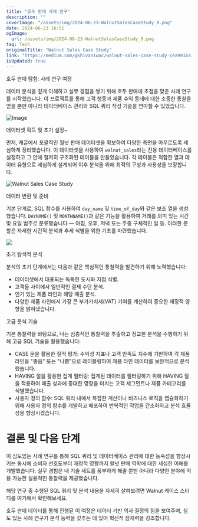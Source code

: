 ```yaml
---
title: "호두 판매 사례 연구"
description: ""
coverImage: "/assets/img/2024-06-23-WalnutSalesCaseStudy_0.png"
date: 2024-06-23 16:51
ogImage:
  url: /assets/img/2024-06-23-WalnutSalesCaseStudy_0.png
tag: Tech
originalTitle: "Walnut Sales Case Study"
link: "https://medium.com/@shivaniwac/walnut-sales-case-study-cea9916a12c1"
isUpdated: true
---
```


호두 판매 탐험: 사례 연구 여정

데이터 분석을 깊게 이해하고 실무 경험을 쌓기 위해 호두 판매에 초점을 맞춘 사례 연구를 시작했습니다. 이 프로젝트를 통해 고객 행동과 제품 수익 동태에 대한 소중한 통찰을 얻을 뿐만 아니라 데이터베이스 관리와 SQL 쿼리 작성 기술을 연마할 수 있었습니다.

![Image](/assets/img/2024-06-23-WalnutSalesCaseStudy_0.png)

데이터셋 획득 및 초기 설정~

<div class="content-ad"></div>

먼저, 캐글에서 포괄적인 월넛 판매 데이터셋을 확보하여 다양한 측면을 아우르도록 세심하게 정리했습니다. 이 데이터셋을 사용하여 `walnut_sales`라는 전용 데이터베이스를 설정하고 그 안에 철저히 구조화된 테이블을 만들었습니다. 각 테이블은 적합한 열과 데이터 유형으로 세심하게 설계되어 이후 분석을 위해 최적의 구성과 사용성을 보장합니다.

![Walnut Sales Case Study](/assets/img/2024-06-23-WalnutSalesCaseStudy_1.png)

데이터 변환 및 준비

기본 단계로, SQL 함수를 사용하여 `day_name` 및 `time_of_day`와 같은 보조 열을 생성했습니다. `DAYNAME()` 및 `MONTHNAME()`과 같은 기능을 활용하여 거래를 의미 있는 시간 및 요일 범주로 분류했습니다 — 아침, 오후, 저녁 또는 주중 구체적인 일 등. 이러한 분할은 자세한 시간적 분석과 추세 식별을 위한 기초를 마련했습니다.

<div class="content-ad"></div>

<img src="/assets/img/2024-06-23-WalnutSalesCaseStudy_2.png" />

초기 탐색적 분석

분석의 초기 단계에서는 다음과 같은 핵심적인 통찰력을 발견하기 위해 노력했습니다:

- 데이터셋에서 대표되는 독특한 도시와 지점 식별.
- 고객들 사이에서 일반적인 결제 수단 분석.
- 인기 있는 제품 라인과 해당 매출 분석.
- 다양한 제품 라인에서 가장 큰 부가가치세(VAT) 기여를 계산하여 중요한 재정적 영향을 밝혀냈습니다.

고급 분석 기술

<div class="content-ad"></div>

기본 통찰력을 바탕으로, 나는 심층적인 통찰력을 추출하고 정교한 분석을 수행하기 위해 고급 SQL 기술을 활용했습니다:

- CASE 문을 활용한 질적 평가: 수익성 지표나 고객 만족도 지수에 기반하여 각 제품 라인을 "좋음" 또는 "나쁨"으로 레이블링하여 제품 라인 데이터를 보완적으로 분석했습니다.
- HAVING 절을 활용한 집계 필터링: 집계된 데이터를 필터링하기 위해 HAVING 절을 적용하여 매출 성과에 중대한 영향을 미치는 고객 세그먼트나 제품 카테고리를 식별했습니다.
- 사용자 정의 함수: SQL 쿼리 내에서 복잡한 계산이나 비즈니스 로직을 캡슐화하기 위해 사용자 정의 함수를 개발하고 배포하여 반복적인 작업을 간소화하고 분석 효율성을 향상시켰습니다.

# 결론 및 다음 단계

이 심도있는 사례 연구를 통해 SQL 쿼리 및 데이터베이스 관리에 대한 능숙성을 향상시키는 동시에 소비자 선호도부터 재정적 영향까지 왈넛 판매 역학에 대한 세심한 이해를 개발했습니다. 실무 경험은 내 기술 세트를 풍부하게 해줄 뿐만 아니라 다양한 분야에 적용 가능한 실용적인 통찰력을 제공했습니다.

<div class="content-ad"></div>

해당 연구 중 수행된 SQL 쿼리 및 분석 내용을 자세히 살펴보려면 Walnut 케이스 스터디를 여기에서 확인해보세요.

호두 판매 데이터를 통해 진행된 이 여정은 데이터 기반 의사 결정의 힘을 보여주며, 심도 있는 사례 연구가 분석 능력을 갖추는 데 있어 혁신적 잠재력을 강조합니다.
